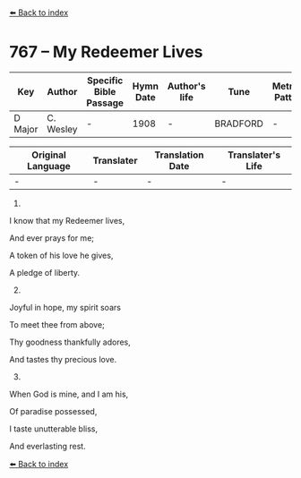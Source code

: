 [⬅️ Back to index](../README.md)

# 767 – My Redeemer Lives

Key | Author   | Specific Bible Passage     |Hymn Date |Author's life |Tune |Metrical Pattern   |Composer/Source
-- | --------- | ---------------------------|----------|--------------|-----|-------------------|-------------  
D Major |C. Wesley |- |1908 |- |BRADFORD |- |G. F. Handel

Original Language | Translater | Translation Date   | Translater's Life  
----------------- | --------- | --------------------|-------------     
\- |- |- |-




1.

I know that my Redeemer lives,

And ever prays for me;

A token of his love he gives,

A pledge of liberty.



2.

Joyful in hope, my spirit soars

To meet thee from above;

Thy goodness thankfully adores,

And tastes thy precious love.



3.

When God is mine, and I am his,

Of paradise possessed,

I taste unutterable bliss,

And everlasting rest.



[⬅️ Back to index](../README.md)
